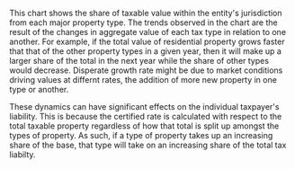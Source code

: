 This chart shows the share of taxable value within the entity's jurisdiction from each major property type. The trends observed in the chart are the result of the changes in aggregate value of each tax type in relation to one another. For example, if the total value of residential property grows faster that that of the other property types in a given year, then it will make up a larger share of the total in the next year while the share of other types would decrease. Disperate growth rate might be due to market conditions driving values at differnt rates, the addition of more new property in one type or another.

These dynamics can have significant effects on the individual taxpayer's liability. This is because the certified rate is calculated with respect to the total taxable property regardless of how that total is split up amongst the types of property. As such, if a type of property takes up an increasing share of the base, that type will take on an increasing share of the total tax liabilty.
